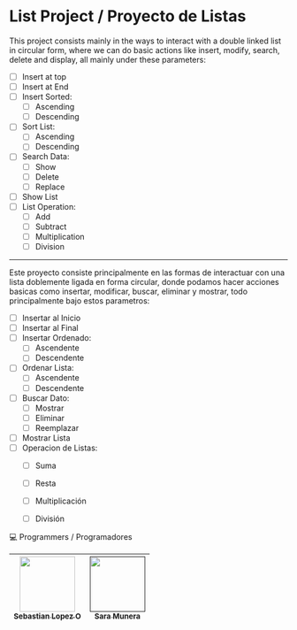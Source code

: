 # List Project / Proyecto de Listas 

This project consists mainly in the ways to interact with a double linked list in circular form, where we can do basic actions like insert, modify, search, delete and display, all mainly under these parameters:

- [ ] Insert at top
- [ ] Insert at End
- [ ] Insert Sorted:
  - [ ] Ascending
  - [ ] Descending
- [ ] Sort List:
  - [ ] Ascending
  - [ ] Descending
- [ ] Search Data:
  - [ ] Show
  - [ ] Delete
  - [ ] Replace
- [ ] Show List
- [ ] List Operation:
  - [ ] Add
  - [ ] Subtract
  - [ ] Multiplication
  - [ ] Division

---

Este proyecto consiste principalmente en las formas de interactuar con una lista doblemente ligada en forma circular, donde podamos hacer acciones basicas como insertar, modificar, buscar, eliminar y mostrar, todo principalmente bajo estos parametros:


- [ ] Insertar al Inicio
- [ ] Insertar al Final
- [ ] Insertar Ordenado:
  - [ ] Ascendente
  - [ ] Descendente
- [ ] Ordenar Lista:
  - [ ] Ascendente
  - [ ] Descendente
- [ ] Buscar Dato:
  - [ ] Mostrar
  - [ ] Eliminar
  - [ ] Reemplazar
- [ ] Mostrar Lista
- [ ] Operacion de Listas:
  - [ ] Suma
  - [ ] Resta
  - [ ] Multiplicación
  - [ ] División


💻 Programmers / Programadores

| [<img src="https://avatars.githubusercontent.com/u/100486485?v=4" width="100px;"/><br /><sub><b>Sebastian Lopez O</b></sub>](https://github.com/SebastianLopezO) | [<img src="https://avatars.githubusercontent.com/u/12?v=4" width="100px;"/><br /><sub><b>Sara Munera</b></sub>]() |
|:----------------------------------------------------------------------------------------------------------------------------------------------------------------:|:-----------------------------------------------------------------------------------------------------------------------------------------------:|
